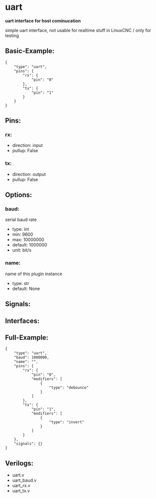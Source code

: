 # uart
**uart interface for host cominucation**

simple uart interface, not usable for realtime stuff in LinuxCNC / only for testing

## Basic-Example:
```
{
    "type": "uart",
    "pins": {
        "rx": {
            "pin": "0"
        },
        "tx": {
            "pin": "1"
        }
    }
}
```

## Pins:
### rx:

 * direction: input
 * pullup: False

### tx:

 * direction: output
 * pullup: False


## Options:
### baud:
serial baud rate

 * type: int
 * min: 9600
 * max: 10000000
 * default: 1000000
 * unit: bit/s

### name:
name of this plugin instance

 * type: str
 * default: None


## Signals:


## Interfaces:


## Full-Example:
```
{
    "type": "uart",
    "baud": 1000000,
    "name": "",
    "pins": {
        "rx": {
            "pin": "0",
            "modifiers": [
                {
                    "type": "debounce"
                }
            ]
        },
        "tx": {
            "pin": "1",
            "modifiers": [
                {
                    "type": "invert"
                }
            ]
        }
    },
    "signals": {}
}
```

## Verilogs:
 * uart.v
 * uart_baud.v
 * uart_rx.v
 * uart_tx.v
